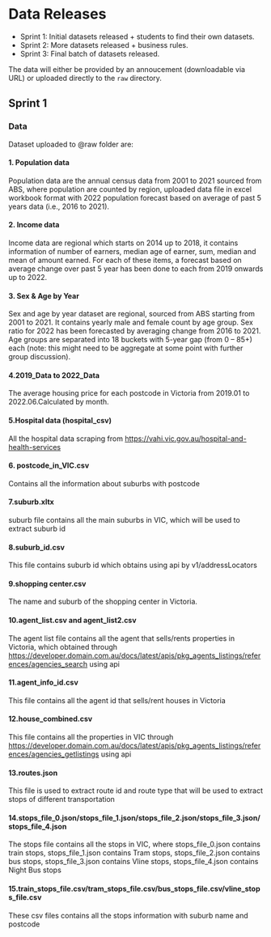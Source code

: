 # Data Releases
- Sprint 1: Initial datasets released + students to find their own datasets.
- Sprint 2: More datasets released + business rules.
- Sprint 3: Final batch of datasets released.

The data will either be provided by an annoucement (downloadable via URL) or uploaded directly to the `raw` directory.


## Sprint 1 

### Data 
Dataset uploaded to @raw folder are: 
#### 1. Population data 
Population data are the annual census data from 2001 to 2021 sourced from ABS, where population are counted by region, uploaded data file in excel workbook format with 2022 population forecast based on average of past 5 years data (i.e., 2016 to 2021).
#### 2. Income data
Income data are regional which starts on 2014 up to 2018, it contains information of number of earners, median age of earner, sum, median and mean of amount earned. For each of these items, a forecast based on average change over past 5 year has been done to each from 2019 onwards up to 2022. 
#### 3. Sex & Age by Year
Sex and age by year dataset are regional, sourced from ABS starting from 2001 to 2021. It contains yearly male and female count by age group. Sex ratio for 2022 has been forecasted by averaging change from 2016 to 2021. Age groups are separated into 18 buckets with 5-year gap (from 0 – 85+) each (note: this might need to be aggregate at some point with further group discussion). 
#### 4.2019_Data to 2022_Data
The average housing price for each postcode in Victoria from 2019.01 to 2022.06.Calculated by month.
#### 5.Hospital data (hospital_csv)
All the hospital data scraping from https://vahi.vic.gov.au/hospital-and-health-services
#### 6. postcode_in_VIC.csv
Contains all the information about suburbs with postcode
#### 7.suburb.xltx
suburb file contains all the main suburbs in VIC, which will be used to extract suburb id
#### 8.suburb_id.csv
This file contains suburb id which obtains using api by v1/addressLocators 
#### 9.shopping center.csv
The name and suburb of the shopping center in Victoria.
#### 10.agent_list.csv and agent_list2.csv
The agent list file contains all the agent that sells/rents properties in Victoria, which obtained through https://developer.domain.com.au/docs/latest/apis/pkg_agents_listings/references/agencies_search using api
#### 11.agent_info_id.csv
This file contains all the agent id that sells/rent houses in Victoria
#### 12.house_combined.csv
This file contains all the properties in VIC through https://developer.domain.com.au/docs/latest/apis/pkg_agents_listings/references/agencies_getlistings using api
#### 13.routes.json
This file is used to extract route id and route type that will be used to extract stops of different transportation
#### 14.stops_file_0.json/stops_file_1.json/stops_file_2.json/stops_file_3.json/stops_file_4.json
The stops file contains all the stops in VIC, where stops_file_0.json contains train stops, stops_file_1.json contains Tram stops, stops_file_2.json contains bus stops, stops_file_3.json contains Vline stops, stops_file_4.json contains Night Bus stops
#### 15.train_stops_file.csv/tram_stops_file.csv/bus_stops_file.csv/vline_stops_file.csv
These csv files contains all the stops information with suburb name and postcode

